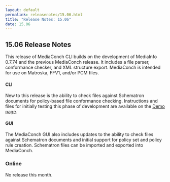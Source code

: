```yaml
---
layout: default
permalink: releasenotes/15.06.html
title: "Release Notes: 15.06"
date: 15.06
---
```

## 15.06 Release Notes

This release of MediaConch CLI builds on the development of MediaInfo 0.7.74 and the previous MediaConch release. It includes a file parser, conformance checker, and XML structure export. MediaConch is intended for use on Matroska, FFV1, and/or PCM files.

#### CLI

New to this release is the ability to check files against Schematron documents for policy-based file conformance checking. Instructions and files for initially testing this phase of development are available on the [Demo page](/demo.html).

#### GUI

The MediaConch GUI also includes updates to the ability to check files against Schematron documents and initial support for policy set and policy rule creation. Schematron files can be imported and exported into MediaConch.

### Online

No release this month.